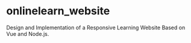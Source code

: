 # onlinelearn_website
Design and Implementation of a Responsive Learning Website Based on Vue and Node.js.
